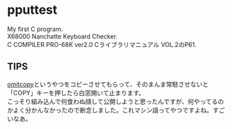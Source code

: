 # pputtest
My first C program.  
X68000 Nanchatte Keyboard Checker.  
C COMPILER PRO-68K ver2.0 Cライブラリマニュアル VOL.2のP61.  
## TIPS
[omitcopy](https://github.com/miyu-rose/omitcopy)というやつをコピーさせてもらって、そのまんま常駐させないと「COPY」キーを押したら白窓開いて止まります。  
こっそり組み込んで何食わぬ顔して公開しようと思ったんですが、何やってるのかよく分かんなかったので断念しました。これマシン語ってやつですよね。すごいなあ。
